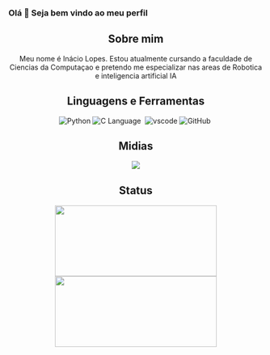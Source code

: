 
### Olá 👋 Seja bem vindo ao meu perfil
<div align="center">
   
 <h2>Sobre mim</h2>
    Meu nome é Inácio Lopes. Estou atualmente cursando a faculdade de Ciencias da Computaçao e pretendo me especializar nas areas de Robotica e inteligencia artificial IA

   
  <h2>Linguagens e Ferramentas</h2>

   ![Python](https://img.shields.io/badge/-Python%20Language-0D1117?style=for-the-badge&logo=python&logoColor=1572B6&labelColor=0D1117)&nbsp;![C Language](https://img.shields.io/badge/-C%20Language-0D1117?style=for-the-badge&logo=c&labelColor=0D1117&textColor=0D1117)&nbsp; ![vscode](https://img.shields.io/badge/-vscode-0D1117?style=for-the-badge&logo=oracle&labelColor=0D1117&textColor=0D1117)&nbsp;![GitHub](https://img.shields.io/badge/-GitHub-0D1117?style=for-the-badge&logo=github&labelColor=0D1117)&nbsp;

  <h2>Midias</h2>

   <a target="_blank" href="https://www.instagram.com/lopess_lv/"> <img src="https://img.shields.io/badge/Instagram-E4405F?style=for-the-badge&logo=instagram&logoColor=white"> </a>



<h2>Status</h2>

<img height="140em" width="320em" src="https://github-readme-stats-eight-theta.vercel.app/api?username=lopes-lv&icons=true&theme=algolia&include_all_commits=true&count_private=true"></img><img height="140em" width="320em" src="https://github-readme-stats-eight-theta.vercel.app/api/top-langs/?username=lopes-lv&layout=compact&langs_count=8&theme=algolia"></img>



</div>

